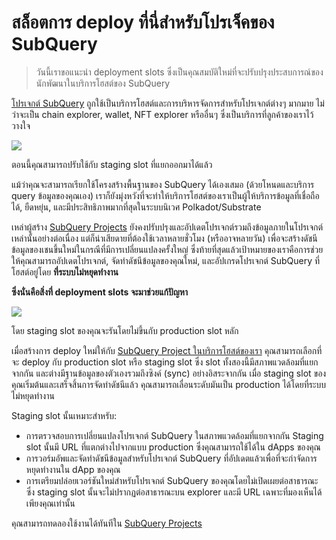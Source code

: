 # สล็อตการ deploy ที่นี่สำหรับโปรเจ็คของ SubQuery

> วันนี้เราขอแนะนำ deployment slots ซึ่งเป็นคุณสมบัติใหม่ที่จะปรับปรุงประสบการณ์ของนักพัฒนาในบริการโฮสต์ของ SubQuery

[โปรเจกต์ SubQuery](https://project.subquery.network/) ถูกใช้เป็นบริการโฮสต์และการบริหารจัดการสำหรับโปรเจกต์ต่างๆ มากมาย ไม่ว่าจะเป็น chain explorer, wallet, NFT explorer หรืออื่นๆ ซึ่งเป็นบริการที่ลูกค้าของเราไว้วางใจ

![](https://miro.medium.com/max/1400/0*PugDgh6weZspRIO2)

ตอนนี้คุณสามารถปรับใช้กับ staging slot ที่แยกออกมาได้แล้ว

แม้ว่าคุณจะสามารถเรียกใช้โครงสร้างพื้นฐานของ SubQuery ได้เองเสมอ (ด้วยโหนดและบริการ query ข้อมูลของคุณเอง) เราก็ยังมุ่งหวังที่จะทำให้บริการโฮสต์ของเราเป็นผู้ให้บริการข้อมูลที่เชื่อถือได้, ยืดหยุ่น, และมีประสิทธิภาพมากที่สุดในระบบนิเวศ Polkadot/Substrate

เหล่าผู้สร้าง [SubQuery Projects](https://project.subquery.network/) ยังคงปรับปรุงและอัปเดตโปรเจกต์รวมถึงข้อมูลภายในโปรเจกต์เหล่านั้นอย่างต่อเนื่อง แต่ก็น่าเสียดายที่ต้องใช้เวลาหลายชั่วโมง (หรืออาจหลายวัน) เพื่อจะสร้างดัชนีข้อมูลของเชนขึ้นใหม่ในกรณีที่มีการเปลี่ยนแปลงครั้งใหญ่ ซึ่งท้ายที่สุดแล้วเป้าหมายของเราคือการช่วยให้คุณสามารถอัปเดตโปรเจกต์, จัดทำดัชนีข้อมูลของคุณใหม่, และอัปเกรดโปรเจกต์ SubQuery ที่โฮสต์อยู่โดย **ที่ระบบไม่หยุดทำงาน**

**ซึ่งนั่นคือสิ่งที่ deployment slots จะมาช่วยแก้ปัญหา**

![](https://miro.medium.com/max/1400/0*vQ33aqhn1eVllo5t)

โดย staging slot ของคุณจะรันโดยไม่ขึ้นกับ production slot หลัก

เมื่อสร้างการ deploy ใหม่ให้กับ [SubQuery Project ในบริการโฮสต์ของเรา](https://project.subquery.network/) คุณสามารถเลือกที่จะ deploy กับ production slot หรือ staging slot ซึ่ง slot ทั้งสองนี้มีสภาพแวดล้อมที่แยกจากกัน และต่างมีฐานข้อมูลของตัวเองรวมถึงซิงค์ (sync) อย่างอิสระจากกัน เมื่อ staging slot ของคุณเริ่มต้นและเสร็จสิ้นการจัดทำดัชนีแล้ว คุณสามารถเลื่อนระดับมันเป็น production ได้โดยที่ระบบไม่หยุดทำงาน

Staging slot นั้นเหมาะสำหรับ:

-   การตรวจสอบการเปลี่ยนแปลงโปรเจกต์ SubQuery ในสภาพแวดล้อมที่แยกจากกัน Staging slot นั้นมี URL ที่แตกต่างไปจากแบบ production ซึ่งคุณสามารถใช้ได้ใน dApps ของคุณ
-   การวอร์มอัพและจัดทำดัชนีข้อมูลสำหรับโปรเจกต์ SubQuery ที่อัปเดตแล้วเพื่อที่จะกำจัดการหยุดทำงานใน dApp ของคุณ
-   การเตรียมปล่อยเวอร์ชันใหม่สำหรับโปรเจกต์ SubQuery ของคุณโดยไม่เปิดเผยต่อสาธารณะ ซึ่ง staging slot นั้นจะไม่ปรากฏต่อสาธารณะบน explorer และมี URL เฉพาะที่มองเห็นได้เพียงคุณเท่านั้น

คุณสามารถทดลองใช้งานได้ทันทีใน [SubQuery Projects](https://project.subquery.network/)